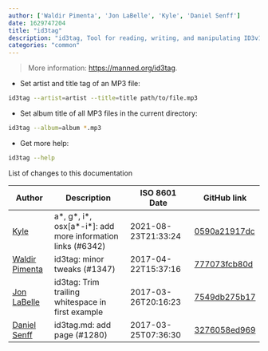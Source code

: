 ```yaml
---
author: ['Waldir Pimenta', 'Jon LaBelle', 'Kyle', 'Daniel Senff']
date: 1629747204
title: "id3tag"
description: "id3tag, Tool for reading, writing, and manipulating ID3v1 and ID3v2 tags of MP3 files."
categories: "common"
---
```

> More information: <https://manned.org/id3tag>.

- Set artist and title tag of an MP3 file:

```bash
id3tag --artist=artist --title=title path/to/file.mp3
```

- Set album title of all MP3 files in the current directory:

```bash
id3tag --album=album *.mp3
```

- Get more help:

```bash
id3tag --help
```
List of changes to this documentation


Author | Description | ISO 8601 Date | GitHub link
------|-----|-----|-----
[Kyle](mailto:76597257+Gitleptune@users.noreply.github.com) | a*, g*, i*, osx[a*-i*]: add more information links (#6342) | 2021-08-23T21:33:24 | [0590a21917dc](https://github.com/tldr-pages/tldr/commit/0590a21917dc981d3cc64b8094b1cffa9d0a3b78)
[Waldir Pimenta](mailto:waldyrious@gmail.com) | id3tag: minor tweaks (#1347) | 2017-04-22T15:37:16 | [777073fcb80d](https://github.com/tldr-pages/tldr/commit/777073fcb80da43117c7bce9e2bd2f956b2ca58c)
[Jon LaBelle](mailto:contact@jonlabelle.com) | id3tag: Trim trailing whitespace in first example | 2017-03-26T20:16:23 | [7549db275b17](https://github.com/tldr-pages/tldr/commit/7549db275b1707e656fca6991edf3b16594f27b6)
[Daniel Senff](mailto:mail@danielsenff.de) | id3tag.md: add page (#1280) | 2017-03-25T07:36:30 | [3276058ed969](https://github.com/tldr-pages/tldr/commit/3276058ed96968e3d823ac6282fad9ae19aeb1e3)

